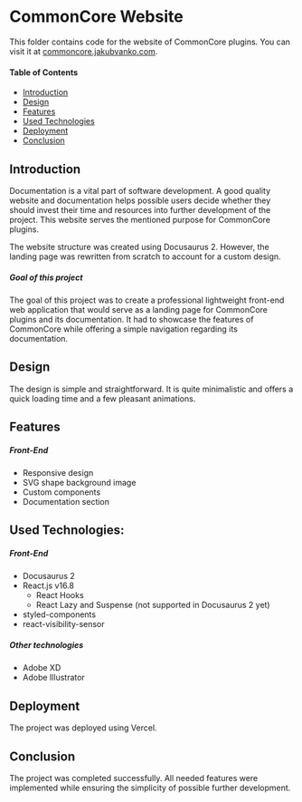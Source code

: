 # **CommonCore Website**

This folder contains code for the website of CommonCore plugins. You can visit it at [commoncore.jakubvanko.com](https://commoncore.jakubvanko.com/).

#### Table of Contents

- [Introduction](#introduction)
- [Design](#design)
- [Features](#features)
- [Used Technologies](#used-technologies)
- [Deployment](#deployment)
- [Conclusion](#conclusion)

## Introduction

Documentation is a vital part of software development. A good quality website and documentation helps possible users decide whether they should invest their time and resources into further development of the project. This website serves the mentioned purpose for CommonCore plugins.

The website structure was created using Docusaurus 2. However, the landing page was rewritten from scratch to account for a custom design.

##### Goal of this project
The goal of this project was to create a professional lightweight front-end web application that would serve as a landing page for CommonCore plugins and its documentation. It had to showcase the features of CommonCore while offering a simple navigation regarding its documentation.


## Design

The design is simple and straightforward. It is quite minimalistic and offers a quick loading time and a few pleasant animations.


## Features

##### Front-End
- Responsive design
- SVG shape background image
- Custom components
- Documentation section


## Used Technologies:

##### Front-End
- Docusaurus 2
- React.js v16.8
  - React Hooks
  - React Lazy and Suspense (not supported in Docusaurus 2 yet)
- styled-components
- react-visibility-sensor

##### Other technologies
- Adobe XD
- Adobe Illustrator


## Deployment

The project was deployed using Vercel.


## Conclusion

The project was completed successfully. All needed features were implemented while ensuring the simplicity of possible further development.
